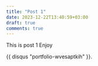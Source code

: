 ```yaml
---
title: "Post 1"
date: 2023-12-22T13:40:59+03:00
draft: true
comments: true
---
```

This is post 1 Enjoy

{{ disqus "portfolio-wvesaptkih" }}.
